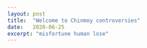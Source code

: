```yaml
---
layout: post
title:  "Welcome to Chinmoy controversies"
date:   2020-06-25
excerpt: "misfortune human lose"
---
```


